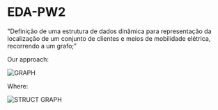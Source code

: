# EDA-PW2

"Definição de uma estrutura de dados dinâmica para representação da localização de um conjunto de
clientes e meios de mobilidade elétrica, recorrendo a um grafo;"

Our approach:

![GRAPH](https://github.com/dpinto-xbin/EDA-PW2/assets/90906538/5c368109-00e1-4547-82f6-b4cc9bc34c9a)

Where:

![STRUCT GRAPH](https://github.com/dpinto-xbin/EDA-PW2/assets/90906538/205ed156-2f38-437c-a55e-f9870245ec8b)
